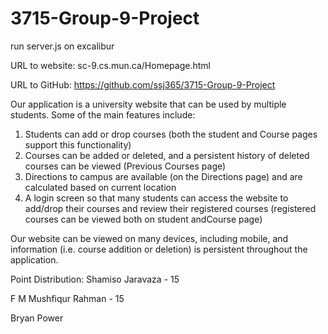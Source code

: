# 3715-Group-9-Project

run server.js on excalibur

URL to website: sc-9.cs.mun.ca/Homepage.html

URL to GitHub: https://github.com/ssj365/3715-Group-9-Project


Our application is a university website that can be used by multiple students. Some of the main features include:

1. Students can add or drop courses (both the student and Course pages support this functionality)
2. Courses can be added or deleted, and a persistent history of deleted courses can be viewed  (Previous Courses page)
3. Directions to campus are available (on the Directions page) and are calculated based on current location
4. A login screen so that many students can access the website to add/drop their courses and review their registered courses (registered courses can be viewed both on student andCourse page)

Our website can be viewed on many devices, including mobile, and information (i.e. course addition or deletion) is persistent throughout the application.

Point Distribution:
Shamiso Jaravaza - 15

F M Mushfiqur Rahman - 15

Bryan Power
